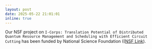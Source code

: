 ```yaml
---
layout: post
date: 2025-05-22 21:01:01
inline: true
---
```

Our NSF project on `I-Corps: Translation Potential of Distributed Quantum Resource Management and Scheduling with Efficient Circuit Cutting` has been funded by National Science Foundation (([NSF Link](https://www.nsf.gov/awardsearch/showAward?AWD_ID=2514704)). 